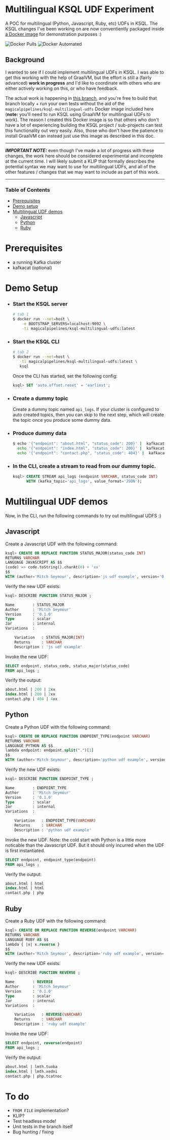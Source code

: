 # Multilingual KSQL UDF Experiment
A POC for multilingual (Python, Javascript, Ruby, etc) UDFs in KSQL. The KSQL changes I've been working on are now conventiently packaged inside [a Docker image][docker] for demonstration purposes :)

![Docker Pulls](https://img.shields.io/docker/pulls/magicalpipelines/ksql-multilingual-udfs.svg)
![Docker Automated](https://img.shields.io/docker/automated/magicalpipelines/ksql-multilingual-udfs.svg)

[docker]: https://hub.docker.com/r/magicalpipelines/ksql-multilingual-udfs

## Background
I wanted to see if I could implement multilingual UDFs in KSQL. I was able to get this working with the help of GraalVM, but the effort is still a (fairly advanced) __work in progress__ and I'd like to coordinate with others who are either actively working on this, or who have feedback.

The actual work is happening in [this branch][my-branch], and you're free to build that branch locally + run your own tests without the aid of the `magicalpipelines/ksql-multilingual-udfs` Docker image included here (__note:__ you'll need to run KSQL using GraalVM for multilingual UDFs to work). The reason I created this Docker image is so that others who don't have a lot of experiencing building the KSQL project / sub-projects can test this functionality out very easily. Also, those who don't have the patience to install GraalVM can instead just use this image as described in this doc.

___

___IMPORTANT NOTE:___ even though I've made a lot of progress with these changes, the work here should be considered experimental and incomplete at the current time. I will likely submit a KLIP that formally describes the potential syntax we may want to use for multilingual UDFs, and all of the other features / changes that we may want to include as part of this work.

___

[my-branch]: https://github.com/confluentinc/ksql/compare/master...mitch-seymour:feature-multilingual-udfs

### Table of Contents  
- [Prerequisites](#prerequisites)
- [Demo setup](#demo-setup)  
- [Multilingual UDF demos](#multilingual-udf-demos)
  - [Javascript](#javascript)
  - [Python](#python)
  - [Ruby](#ruby)


# Prerequisites
- a running Kafka cluster
- kafkacat (optional)

# Demo Setup
- ### Start the KSQL server

    ```bash
    # tab 1
    $ docker run --net=host \
        -e BOOTSTRAP_SERVERS=localhost:9092 \
        -ti magicalpipelines/ksql-multilingual-udfs:latest
     ```
 
- ### Start the KSQL CLI

     ```bash
     # tab 2
    $ docker run --net=host \
        -ti magicalpipelines/ksql-multilingual-udfs:latest \
        ksql
    ```
    
    Once the CLI has started, set the following config:
    
    ```sql
    ksql> SET 'auto.offset.reset' = 'earliest';
    ```
 
 - ### Create a dummy topic
   Create a dummy topic named `api_logs`. If your cluster is configured to auto created topics, then you can skip to the next step, which will create the topic once you produce some dummy data.

 - ### Produce dummy data
 
    ```bash
    $ echo '{"endpoint": "about.html", "status_code": 200}' |  kafkacat -P -b localhost:9092 -t api_logs && \
      echo '{"endpoint": "index.html", "status_code": 200}' |  kafkacat -P -b localhost:9092 -t api_logs && \
      echo '{"endpoint": "contact.php", "status_code": 404}' |  kafkacat -P -b localhost:9092 -t api_logs
    ```
 
 - ### In the CLI, create a stream to read from our dummy topic.
     
     ```sql
     ksql> CREATE STREAM api_logs (endpoint VARCHAR, status_code INT)
           WITH (kafka_topic='api_logs', value_format='JSON');
    ```
  

# Multilingual UDF demos
Now, in the CLI, run the following commands to try out multilingual UDFS :)

## Javascript
Create a Javascript UDF with the following command:
```sql
ksql> CREATE OR REPLACE FUNCTION STATUS_MAJOR(status_code INT) 
RETURNS VARCHAR
LANGUAGE JAVASCRIPT AS $$
(code) => code.toString().charAt(0) + 'xx'
$$ 
WITH (author='Mitch Seymour', description='js udf example', version='0.1.0');
```

Verify the new UDF exists:

```sql
ksql> DESCRIBE FUNCTION STATUS_MAJOR ;

Name        : STATUS_MAJOR
Author      : 'Mitch Seymour'
Version     : '0.1.0'
Type        : scalar
Jar         : internal
Variations  :

	Variation   : STATUS_MAJOR(INT)
	Returns     : VARCHAR
	Description : 'js udf example'
```

Invoke the new UDF:

```sql
SELECT endpoint, status_code, status_major(status_code)
FROM api_logs ;
```

Verify the output:

```sql
about.html | 200 | 2xx
index.html | 200 | 2xx
contact.php | 404 | 4xx
```

## Python
Create a Python UDF with the following command:
```sql
ksql> CREATE OR REPLACE FUNCTION ENDPOINT_TYPE(endpoint VARCHAR) 
RETURNS VARCHAR
LANGUAGE PYTHON AS $$
lambda endpoint: endpoint.split(".")[1]
$$ 
WITH (author='Mitch Seymour', description='python udf example', version='0.1.0');
```

Verify the new UDF exists:

```sql
ksql> DESCRIBE FUNCTION ENDPOINT_TYPE ;

Name        : ENDPOINT_TYPE
Author      : 'Mitch Seymour'
Version     : '0.1.0'
Type        : scalar
Jar         : internal
Variations  :

	Variation   : ENDPOINT_TYPE(VARCHAR)
	Returns     : VARCHAR
	Description : 'python udf example'
```

Invoke the new UDF. Note: the cold start with Python is a little more noticable than the Javascript UDF. But it should only incurred when the UDF is first instantiated.

```sql
SELECT endpoint, endpoint_type(endpoint)
FROM api_logs ;
```

Verify the output:

```sql
about.html | html
index.html | html
contact.php | php
```

## Ruby
Create a Ruby UDF with the following command:
```sql
ksql> CREATE OR REPLACE FUNCTION REVERSE(endpoint VARCHAR) 
RETURNS VARCHAR
LANGUAGE RUBY AS $$
lambda { |x| x.reverse }
$$ 
WITH (author='Mitch Seymour', description='ruby udf example', version='0.1.0');
```

Verify the new UDF exists:

```sql
ksql> DESCRIBE FUNCTION REVERSE ;

Name        : REVERSE
Author      : 'Mitch Seymour'
Version     : '0.1.0'
Type        : scalar
Jar         : internal
Variations  :

	Variation   : REVERSE(VARCHAR)
	Returns     : VARCHAR
	Description : 'ruby udf example'
```

Invoke the new UDF:

```sql
SELECT endpoint, reverse(endpoint)
FROM api_logs ;
```

Verify the output:

```sql
about.html | lmth.tuoba
index.html | lmth.xedni
contact.php | php.tcatnoc
```

# To do
- `FROM FILE` implementation?
- KLIP?
- Test headless mode!
- Unit tests in the branch itself
- Bug hunting / fixing
